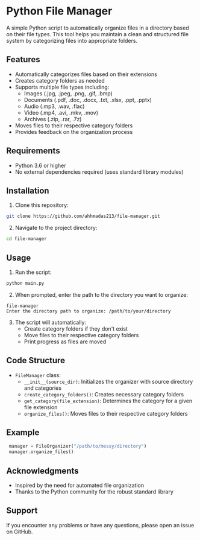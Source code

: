 ﻿# Python File  Manager

A simple  Python script to automatically organize files in a directory based on their file types. 
This tool helps you maintain a clean and structured file system by categorizing files into appropriate folders.

## Features

- Automatically categorizes files based on their extensions
- Creates category folders as needed
- Supports multiple file types including:
  - Images (.jpg, .jpeg, .png, .gif, .bmp)
  - Documents (.pdf, .doc, .docx, .txt, .xlsx, .ppt, .pptx)
  - Audio (.mp3, .wav, .flac)
  - Video (.mp4, .avi, .mkv, .mov)
  - Archives (.zip, .rar, .7z)
- Moves files to their respective category folders
- Provides feedback on the organization process

## Requirements

- Python 3.6 or higher
- No external dependencies required (uses standard library modules)

## Installation

1. Clone this repository:
```bash
git clone https://github.com/ahhmadas213/file-manager.git
```

2. Navigate to the project directory:
```bash
cd file-manager
```

## Usage

1. Run the script:
```bash
python main.py
```

2. When prompted, enter the path to the directory you want to organize:
```
file-manager
Enter the directory path to organize: /path/to/your/directory
```

3. The script will automatically:
   - Create category folders if they don't exist
   - Move files to their respective category folders
   - Print progress as files are moved

## Code Structure

- `FileManager` class:
  - `__init__(source_dir)`: Initializes the organizer with source directory and categories
  - `create_category_folders()`: Creates necessary category folders
  - `get_category(file_extension)`: Determines the category for a given file extension
  - `organize_files()`: Moves files to their respective category folders

## Example

```python
 manager = FileOrganizer("/path/to/messy/directory")
 manager.organize_files()
```





## Acknowledgments

- Inspired by the need for automated file organization
- Thanks to the Python community for the robust standard library

## Support

If you encounter any problems or have any questions, please open an issue on GitHub.

